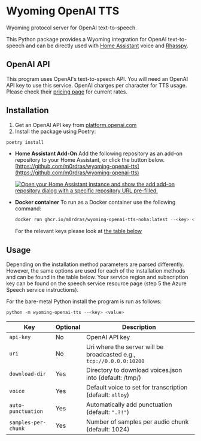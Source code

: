 # Wyoming OpenAI TTS
Wyoming protocol server for OpenAI text-to-speech.

This Python package provides a Wyoming integration for OpenAI text-to-speech and can be directly used with [Home Assistant](https://www.home-assistant.io/) voice and [Rhasspy](https://github.com/rhasspy/rhasspy3).

## OpenAI API
This program uses OpenAI's text-to-speech API. You will need an OpenAI API key to use this service. OpenAI charges per character for TTS usage. Please check their [pricing page](https://openai.com/pricing) for current rates.

## Installation
1. Get an OpenAI API key from [platform.openai.com](https://platform.openai.com)
2. Install the package using Poetry:
  ```sh
  poetry install
  ```

- **Home Assistant Add-On**
  Add the following repository as an add-on repository to your Home Assistant, or click the button below.
  [https://github.com/m0rdras/wyoming-openai-tts](https://github.com/m0rdras/wyoming-openai-tts)

  [![Open your Home Assistant instance and show the add add-on repository dialog with a specific repository URL pre-filled.](https://my.home-assistant.io/badges/supervisor_add_addon_repository.svg)](https://my.home-assistant.io/redirect/supervisor_add_addon_repository/?repository_url=https%3A%2F%2Fgithub.com%2Fhugobloem%2Fhomeassistant-addons)

- **Docker container**
  To run as a Docker container use the following command:
  ```bash
  docker run ghcr.io/m0rdras/wyoming-openai-tts-noha:latest --<key> <value>
  ```
  For the relevant keys please look at [the table below](#usage)

## Usage
Depending on the installation method parameters are parsed differently. However, the same options are used for each of the installation methods and can be found in the table below. Your service region and subscription key can be found on the speech service resource page (step 5 the Azure Speech service instructions).

For the bare-metal Python install the program is run as follows:
```python
python -m wyoming-openai-tts --<key> <value>
```

| Key | Optional | Description |
|---|---|---|
| `api-key` | No | OpenAI API key |
| `uri` | No | Uri where the server will be broadcasted e.g., `tcp://0.0.0.0:10200` |
| `download-dir` | Yes | Directory to download voices.json into (default: /tmp/) |
| `voice` | Yes | Default voice to set for transcription (default: `alloy`) |
| `auto-punctuation` | Yes | Automatically add punctuation (default: `".?!"`) |
| `samples-per-chunk` | Yes | Number of samples per audio chunk (default: 1024) |
